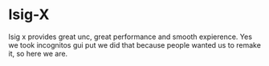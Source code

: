 # Isig-X
Isig x provides great unc, great performance and smooth expierence. Yes we took incognitos gui put we did that because people wanted us to remake it, so here we are.
